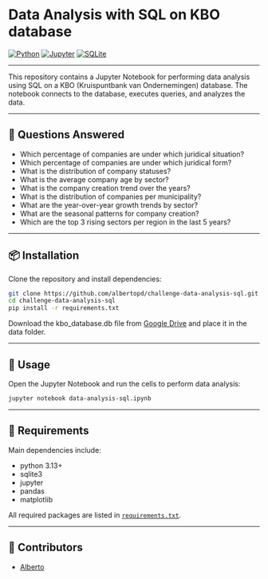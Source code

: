 # Data Analysis with SQL on KBO database

[![Python](https://img.shields.io/badge/Python-3.13%2B-blue?logo=python)](https://www.python.org/)
[![Jupyter](https://img.shields.io/badge/Jupyter-Notebook-orange?logo=jupyter)](https://jupyter.org/)
[![SQLite](https://img.shields.io/badge/Database-SQLite-lightgrey?logo=sqlite)](https://www.sqlite.org/)

---

This repository contains a Jupyter Notebook for performing data analysis using SQL on a KBO (Kruispuntbank van Ondernemingen) database. The notebook connects to the database, executes queries, and analyzes the data.

---

## 🚀 Questions Answered

- Which percentage of companies are under which juridical situation?
- Which percentage of companies are under which juridical form?
- What is the distribution of company statuses?
- What is the average company age by sector?
- What is the company creation trend over the years?
- What is the distribution of companies per municipality?
- What are the year-over-year growth trends by sector?
- What are the seasonal patterns for company creation?
- Which are the top 3 rising sectors per region in the last 5 years?

---

## 📦 Installation

Clone the repository and install dependencies:

```bash
git clone https://github.com/albertopd/challenge-data-analysis-sql.git
cd challenge-data-analysis-sql
pip install -r requirements.txt
```

Download the kbo_database.db file from [Google Drive](https://drive.google.com/file/d/1QWmV2YQ9dBx3J6asLEb3e_lpjDIrUb-f) and place it in the data folder.

---

## 🧪 Usage

Open the Jupyter Notebook and run the cells to perform data analysis:

```bash
jupyter notebook data-analysis-sql.ipynb
```

---

## 🧾 Requirements

Main dependencies include:

- python 3.13+
- sqlite3
- jupyter
- pandas
- matplotlib

All required packages are listed in [`requirements.txt`](requirements.txt).

---

## 👥 Contributors

- [Alberto](https://github.com/albertopd)